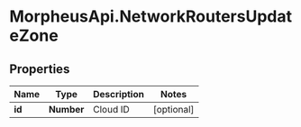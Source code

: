 # MorpheusApi.NetworkRoutersUpdateZone

## Properties

Name | Type | Description | Notes
------------ | ------------- | ------------- | -------------
**id** | **Number** | Cloud ID | [optional] 


